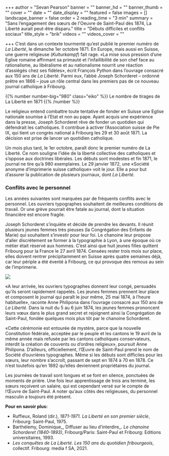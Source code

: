+++
author = "Sevan Pearson"
banner = ""
banner_hd = ""
banner_thumb = ""
cover = ""
date = ""
date_display = ""
featured = false
images = []
landscape_banner = false
order = 2
reading_time = "3 min"
summary = "Sans l’engagement des sœurs de l'Oeuvre de Saint-Paul dès 1874, La Liberté aurait peut-être disparu."
title = "Débuts difficiles et conflits sociaux"
title_style = "brik"
videos = ""
videos_cover = ""

+++
C’est dans un contexte tourmenté qu’est publié le premier numéro de _La Liberté_, le dimanche 1er octobre 1871. En Europe, mais aussi en Suisse, une guerre religieuse (_Kulturkampf_) fait rage. «La mise sous pression d’une Eglise romaine affirmant sa primauté et l’infaillibilité de son chef face au rationalisme, au libéralisme et au nationalisme nourrit une réaction d’assiégés chez ses fidèles», écrit François Python dans l’ouvrage consacré aux 150 ans de _La Liberté_. Parmi eux, l’abbé Joseph Schorderet – ordonné prêtre en 1866 – joue un rôle central dans les premiers pas de ce nouveau journal catholique à Fribourg.

{{% number number-big="980" class="eiko" %}} Le nombre de tirages de La Liberté en 1871 {{% /number %}}

Le religieux entend combattre toute tentative de fonder en Suisse une Eglise nationale soumise à l’Etat et non au pape. Ayant acquis une expérience dans la presse, Joseph Schorderet rêve de fonder un quotidien qui défendrait les catholiques. Il contribue à activer l’Association suisse de Pie IX, qui tient un congrès national à Fribourg les 29 et 30 août 1871. La décision est prise de lancer un quotidien catholique.

Un mois plus tard, le 1er octobre, paraît donc le premier numéro de La Liberté. Ce nom souligne l’idée de la liberté collective des catholiques et s’oppose aux doctrines libérales. Les débuts sont modestes et fin 1871, le journal ne tire qu’à 980 exemplaires. Le 29 janvier 1872, une «Société anonyme d’imprimerie suisse catholique» voit le jour. Elle a pour but d’assurer la publication de plusieurs journaux, dont _La Liberté_.

### Conflits avec le personnel

Les années suivantes sont marquées par de fréquents conflits avec le personnel. Les ouvriers typographes souhaitent de meilleures conditions de travail. Or une grève pourrait être fatale au journal, dont la situation financière est encore fragile.

Joseph Schorderet s’inquiète et décide de prendre les devants. Il réunit plusieurs jeunes femmes très pieuses (la Congrégation des Enfants de Marie) qui souhaitent s’investir pour leur foi. Le chanoine leur propose d’aller discrètement se former à la typographie à Lyon, à une époque où ce métier était réservé aux hommes. C’est ainsi que huit jeunes filles quittent Fribourg pour la France le 27 avril 1874. Censées rester trois mois sur place, elles doivent rentrer précipitamment en Suisse après quatre semaines déjà, car leur périple a été éventé à Fribourg, ce qui provoque des remous au sein de l’imprimerie.

![](/images/im_02_be-1-11_sr_clara_pro_fr.jpg)

«A leur arrivée, les ouvriers typographes donnent leur congé, persuadés qu’ils seront rapidement rappelés. Les jeunes femmes prennent leur place et composent le journal qui paraît le jour même, 25 mai 1874, à l’heure habituelle», raconte Anne Philipona dans l’ouvrage consacré aux 150 ans de _La Liberté_. Dans la nuit du 5 au 6 juin 1874, les jeunes femmes prononcent leurs vœux dans le plus grand secret et rejoignent ainsi la Congrégation de Saint-Paul, fondée quelques mois plus tôt par le chanoine Schorderet.

«Cette cérémonie est entourée de mystère, parce que la nouvelle Constitution fédérale, acceptée par le peuple et les cantons le 19 avril de la même année mais refusée par les cantons catholiques conservateurs, interdit la création de couvents ou d’ordres religieux», poursuit Anne Philipona. D’ailleurs, officiellement, l’Œuvre de Saint-Paul prend le nom de Société d’ouvrières typographes. Même si les débuts sont difficiles pour les sœurs, leur nombre s’accroît, passant de sept en 1874 à 70 en 1878. Ce n’est toutefois qu’en 1892 qu’elles deviennent propriétaires du journal.

Les journées de travail sont longues et se font en silence, ponctuées de moments de prière. Une fois leur apprentissage de trois ans terminé, les sœurs reçoivent un salaire, qui est cependant versé sur le compte de l’Œuvre de Saint-Paul. A noter qu’aux côtés des religieuses, du personnel masculin a toujours été présent.

**Pour en savoir plus:**

* Ruffieux, Roland (dir.), _1871-1971. La Liberté en son premier siècle_, Fribourg: Saint-Paul, 1975.
* Barthélemy, Dominique_, Diffuser au lieu d’interdire_. _Le chanoine Schorderet (1840-1893)_, Fribourg/Paris: Saint-Paul et Fribourg: Editions universitaires, 1993.
* _Les conquêtes de La Liberté. Les 150 ans du quotidien fribourgeois_, collectif. Fribourg: media f SA, 2021.